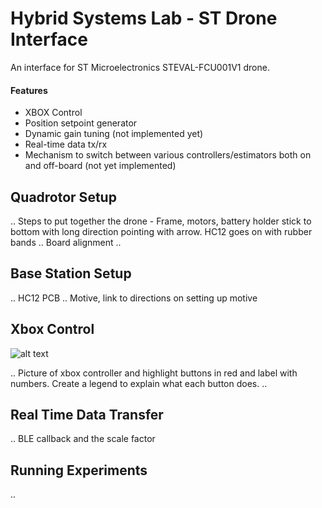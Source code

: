 # Hybrid Systems Lab - ST Drone Interface
An interface for ST Microelectronics STEVAL-FCU001V1 drone.

#### Features
* XBOX Control
* Position setpoint generator
* Dynamic gain tuning (not implemented yet)
* Real-time data tx/rx
* Mechanism to switch between various controllers/estimators both on and off-board (not yet implemented)

## Quadrotor Setup
.. Steps to put together the drone - Frame, motors, battery holder stick to bottom with long direction pointing with arrow. HC12 goes on with rubber bands
.. Board alignment
.. 

## Base Station Setup
.. HC12 PCB
.. Motive, link to directions on setting up motive

## Xbox Control
<!-- ![alt text](https://github.com/[username]/[reponame]/blob/[branch]/image.jpg?raw=true) -->
<!-- ![alt text](https://m.media-amazon.com/images/I/41LO2OX6pRL.jpg) -->
![alt text](https://lh5.googleusercontent.com/c_s6gWkZE4vTnXfTnp-CAOfSTYxI7504XkgfkIVYkGM8sqxYDNG7A41X8BN8_20mscI=w2400)

.. Picture of xbox controller and highlight buttons in red and label with numbers. Create a legend to explain what each button does.
.. 

## Real Time Data Transfer
.. BLE callback and the scale factor

## Running Experiments
.. 


